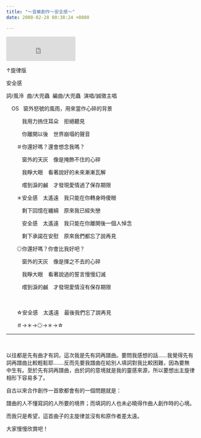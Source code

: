 ```yaml
---
title: "～音樂創作～安全感～"
date: 2008-02-28 00:38:24 +0800

---
```



<iframe marginwidth="0" marginheight="0" src="http://vlog.xuite.net/vlog/guest/external.php?media_id=bGJXTWdqLTg2MzA0Ny5mbHY=&pt=2&ar=1&as=1" frameborder="0" width="185" scrolling="no" height="65"></iframe>



↑旋律版 



安全感



詞/風泠  曲/大兜蟲  編曲/大兜蟲  演唱/誠徵主唱



　OS   窗外怒號的風雨，用來當作心碎的背景

　　　我用力摀住耳朵　拒絕聽見

　　　你離開以後　世界崩塌的聲音



　　＃你還好嗎？還會想念我嗎？

　　　窗外的天灰　像是掩飾不住的心碎

　　　我睜大眼　看著說好的未來漸漸瓦解

　　　嚐到淚的鹹　才發現愛情過了保存期限



　　＊安全感　太遙遠　我只能在你轉身時傻眼

　　　剩下回憶在纏綿　原來我已經失戀

　　　安全感　太遙遠　我只能在你離開後一個人悼念

　　　剩下承諾在安慰　原來我們都忘了說再見



　　◎你還好嗎？你會比我好吧？

　　　窗外的天灰　像是揮之不去的心碎

　　　我睜大眼　看著說過的誓言慢慢幻滅

　　　嚐到淚的鹹　才發現愛情沒有保存期限

　

　　☆安全感　太遙遠　最後我們忘了說再見





　　＃→＊→◎→＊→☆



---



 



以往都是先有曲才有詞，這次我是先有詞再譜曲。要問我感想的話......我覺得先有詞再譜曲比較輕鬆耶.......反而先要我譜曲在給別人填詞對我比較困難，因為要無中生有。至於先有詞再譜曲，由於詞的意境就是我的靈感來源，所以要想出主旋律相形下容易多了。



自古以來合作創作一首歌都會有的一個問題就是：



譜曲的人不懂寫詞的人所要的境界；而填詞的人也未必曉得作曲人創作時的心境。



而我只是希望，這首曲子的主旋律並沒有和原作者差太遠。



大家慢慢欣賞吧！


